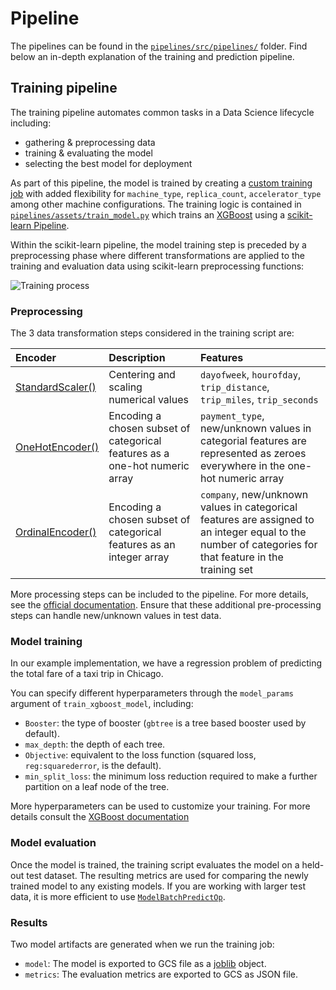 # Pipeline

The pipelines can be found in the [`pipelines/src/pipelines/`](../pipelines/src/pipelines) folder.
Find below an in-depth explanation of the training and prediction pipeline.

## Training pipeline 

The training pipeline automates common tasks in a Data Science lifecycle including:
- gathering & preprocessing data
- training & evaluating the model
- selecting the best model for deployment

As part of this pipeline, the model is trained by creating a [custom training job](https://cloud.google.com/vertex-ai/docs/training/create-custom-job) with added flexibility for `machine_type`, `replica_count`, `accelerator_type` among other machine configurations.
The training logic is contained in [`pipelines/assets/train_model.py`](../pipelines/assets/train_model.py) which trains an [XGBoost](https://scikit-learn.org/stable/modules/generated/sklearn.ensemble.GradientBoostingRegressor.html#sklearn.ensemble.GradientBoostingRegressor) using a [scikit-learn Pipeline](https://scikit-learn.org/stable/modules/generated/sklearn.pipeline.Pipeline.html).

Within the scikit-learn pipeline, the model training step is preceded by a preprocessing phase where different transformations are applied to the training and evaluation data using scikit-learn preprocessing functions:

![Training process](./images/xgboost_architecture.png)

### Preprocessing

The 3 data transformation steps considered in the training script are:

|Encoder|Description|Features|
|:----|:----|:----|
|[StandardScaler()](https://scikit-learn.org/stable/modules/generated/sklearn.preprocessing.StandardScaler.html)|Centering and scaling numerical values|   `dayofweek`, `hourofday`, `trip_distance`, `trip_miles`, `trip_seconds`|
|[OneHotEncoder()](https://scikit-learn.org/stable/modules/generated/sklearn.preprocessing.OneHotEncoder.html)|Encoding a chosen subset of categorical features as a one-hot numeric array|`payment_type`, new/unknown values in categorial features are represented as zeroes everywhere in the one-hot numeric array|
|[OrdinalEncoder()](https://scikit-learn.org/stable/modules/generated/sklearn.preprocessing.OrdinalEncoder.html)|Encoding a chosen subset of categorical features as an integer array|`company`, new/unknown values in categorical features are assigned to an integer equal to the number of categories for that feature in the training set|

More processing steps can be included to the pipeline. 
For more details, see the [official documentation](https://scikit-learn.org/stable/modules/preprocessing.html). 
Ensure that these additional pre-processing steps can handle new/unknown values in test data.

### Model training

In our example implementation, we have a regression problem of predicting the total fare of a taxi trip in Chicago.

You can specify different hyperparameters through the `model_params` argument of `train_xgboost_model`, including:
  - `Booster`: the type of booster (`gbtree` is a tree based booster used by default).
  - `max_depth`: the depth of each tree.
  - `Objective`: equivalent to the loss function (squared loss, `reg:squarederror`, is the default).
  - `min_split_loss`: the minimum loss reduction required to make a further partition on a leaf node of the tree.

More hyperparameters can be used to customize your training. 
For more details consult the [XGBoost documentation](https://xgboost.readthedocs.io/en/stable/parameter.html)


### Model evaluation

Once the model is trained, the training script evaluates the model on a held-out test dataset. 
The resulting metrics are used for comparing the newly trained model to any existing models.
If you are working with larger test data, it is more efficient to use [`ModelBatchPredictOp`](https://google-cloud-pipeline-components.readthedocs.io/en/google-cloud-pipeline-components-0.2.1/google_cloud_pipeline_components.aiplatform.html).

### Results

Two model artifacts are generated when we run the training job: 
  - `model`: The model is exported to GCS file as a [joblib](https://joblib.readthedocs.io/en/latest/why.html#benefits-of-pipelines) object.
  - `metrics`: The evaluation metrics are exported to GCS as JSON file.

